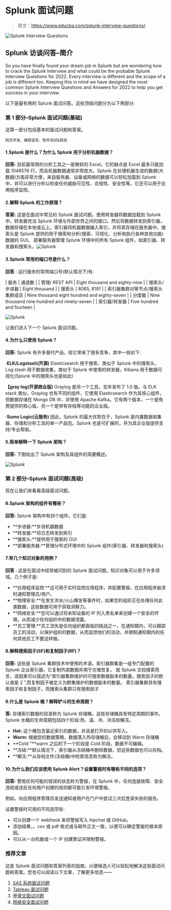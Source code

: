 # Splunk 面试问题

> 原文：<https://www.educba.com/splunk-interview-questions/>

![Splunk Interview Questions](img/a3efc0ab0e1ae1c3768bdaf040dc44a9.png)



## Splunk 访谈问答–简介

So you have finally found your dream job in Splunk but are wondering how to crack the Splunk Interview and what could be the probable Splunk Interview Questions for 2022\. Every interview is different and the scope of a job is different too. Keeping this in mind we have designed the most common Splunk Interview Questions and Answers for 2022 to help you get success in your interview.

以下是最有用的 Splunk 面试问答。这些顶级问题分为以下两部分:

### 第 1 部分–Splunk 面试问题(基础)

这第一部分包括基本的面试问题和答案。

<small>网页开发、编程语言、软件测试&其他</small>

#### 1.Splunk 是什么？为什么 Splunk 用于分析机器数据？

**回答:**
目前最常用的分析工具之一是微软的 Excel，它的缺点是 Excel 最多只能加载 1048576 行，而且机器数据通常非常庞大。Splunk 在处理机器生成的数据(大数据)方面非常方便，来自服务器、设备或网络的数据可以轻松加载到 Splunk 中，并可以进行分析以检查任何威胁可见性、合规性、安全性等。它还可以用于应用程序监控。

#### 2.解释 Splunk 的工作原理？

**答案:**
这是在面试中常见的 Splunk 面试问题。使用转发器将数据加载到 Splunk 中，转发器充当 Splunk 环境与外部世界之间的接口，然后将数据转发到索引器，数据存储在本地或云上。索引器将机器数据编入索引，并将其存储在服务器中。搜索头是 Splunk 提供的用于搜索和分析(搜索、可视化、分析和执行各种其他功能)数据的 GUI。
部署服务器管理 Splunk 环境中的所有 Splunk 组件，如索引器、转发器和搜索头。![Splunk](img/62baee720deaf7e329405518a313d184.png)



#### 3.Splunk 常用的端口号是什么？

**回答** :
运行服务的常用端口号(默认情况下)有:

| 服务 | 通道数 |
| 管理/ REST API | Eight thousand and eighty-nine |
| 搜索头/步进器 | Eight thousand |
| 搜索头 | 8065, 8191 |
| 索引器集群对等节点/搜索头集群成员 | Nine thousand eight hundred and eighty-seven |
| 分度器 | Nine thousand nine hundred and ninety-seven |
| 索引器/转发器 | Five hundred and fourteen |

![Splunk](img/a7317b42d2c3b3a22e80c3f04e135c53.png)



让我们进入下一个 Splunk 面试问题。

#### 4.为什么只使用 Splunk？

**回答:**
Splunk 有许多替代产品，给它带来了很多竞争，其中一些如下:

**·ELK/Logstash(开源)**
Elasticsearch 用于搜索，类似于 Splunk 中的搜索头，Log stash 用于数据收集，类似于 Splunk 中使用的转发器，Kibana 用于数据可视化(Splunk 中的搜索头也是如此)

**【gray log(开源商业版)**
Graylog 是另一个工具，去年发布了 1.0 版。与 ELK stack 类似，Graylog 也有不同的组件，它使用 Elasticsearch 作为其核心组件，但数据存储在 Mongo DB 中，并使用 Apache Kafka。它有两个版本，一个是免费提供的核心版，另一个是带有存档等功能的企业版。

**·Sumo Logic(云服务)**
因此，Splunk 的最大优势在于，Splunk 是内置数据收集器、存储和分析工具的单一产品包。Splunk 也是可扩展的，并为其企业版提供支持/专业帮助。

#### 5.简单解释一下 Splunk 架构？

**回答:**
下图给出了 Splunk 架构及其组件的简要概述。

![Splunk](img/98e2c71802c7edbd6eeec45da0a7b562.png)



### 第 2 部分–Splunk 面试问题(高级)

现在让我们来看看高级面试问题。

#### 6.Splunk 架构的组件有哪些？

**回答:**
Splunk 架构中有四个组件。它们是:

*   **步进器:**步进机器数据
*   **转发器:**将日志转发到索引
*   **搜索头:**提供用于搜索的 GUI
*   **部署服务器:**管理分布式环境中的 Splunk 组件(索引器、转发器和搜索头)

#### 7.举几个知识对象的用例？

**回答** :
这是在面试中经常被问到的 Splunk 面试问题。知识对象可以用于许多领域。几个例子是:

*   **应用程序监控:**这可用于实时监控应用程序，并配置警报，在应用程序崩溃时通知管理员/用户。
*   **物理安全:**在发生洪水/火山爆发等事件时，如果您的组织正在处理任何此类数据，这些数据可用于获取洞察力。
*   **网络安全:**您可以通过将未知设备的 IP 列入黑名单来创建一个安全的环境，从而减少任何组织中的数据泄露。
*   **员工管理:**员工流失是任何组织都面临的挑战之一，在通知期内，可以跟踪员工的活动，以保护组织的数据，从而监控他们的活动，并限制通知期内的任何其他员工不要这样做。

#### 8.解释搜索因子(SF)和复制因子(RF)？

**回答:**
这些是 Splunk 集群技术中使用的术语。索引器群集是一组专门配置的 Splunk 企业索引器，它复制外部数据并用于灾难恢复。
就 Splunk 文档搜索而言，该因素可以描述为“索引器集群维护的可搜索数据副本的数量。搜索因子的默认值是 2 ”,而复制因子被定义为群集维护的数据副本的数量。
索引器集群具有搜索因子和复制因子，而搜索头集群只有搜索因子

#### 9.什么是 Splunk 桶？解释铲斗的生命周期？

**答:**
存储索引数据的目录称为 Splunk 存储桶，这些存储桶具有特定周期的事件。Splunk 水桶的生命周期包括四个阶段:热、温、冷、冷冻和解冻。

*   **Hot:** 这个桶包含最近索引的数据，并且是打开的以供写入。
*   **Warm:** 根据您的数据策略，数据落入热存储桶后，会移动到 Warm 存储桶
*   **Cold "**warm 之后的下一个阶段是 Cold 阶段，数据不可编辑。
*   **冻结:**默认情况下，索引器从冻结桶中删除数据，但这些数据也可以存档。
*   **解冻:**从存档文件(冻结桶)中检索信息称为解冻。

#### 10.为什么我们应该使用 Splunk Alert？设置警报时有哪些不同的选项？

**回答:**
警惕任何可能的错误的状态称为警报，在 Splunk 中，任何连接故障、安全违规或违反任何用户创建的规则都可能引发环境警报。

例如，向应用程序管理员发送通知或用户在门户中尝试三次后登录失败的报告。

设置警报时可用的不同选项有:

*   可以创建一个 webhook 来将警报写入 hipchat 或 GitHub。
*   添加结果，。csv 或 pdf 格式或与邮件正文一致，以便可以确定警报的根本原因。
*   可以从一台机器或一个 IP 创建票证并限制警报。

### 推荐文章

这是 Splunk 面试问题和答案列表的指南，以便候选人可以轻松地解决这些面试问题和答案。您也可以阅读以下文章，了解更多信息——

1.  [SAS 系统面试问题](https://www.educba.com/sas-system-interview-questions/)
2.  [Tableau 面试问题](https://www.educba.com/tableau-interview-questions/)
3.  [甲骨文面试问题](https://www.educba.com/oracle-interview-questions/)
4.  [网络安全面试问题](https://www.educba.com/network-security-interview-questions/)





